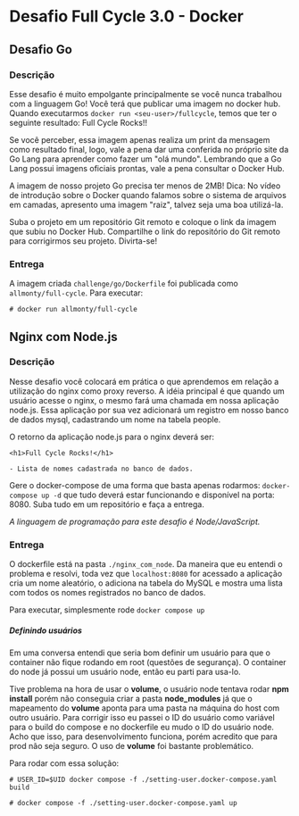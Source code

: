 # Desafio Full Cycle 3.0 - Docker

## Desafio Go

### Descrição

Esse desafio é muito empolgante principalmente se você nunca trabalhou com a linguagem Go!
Você terá que publicar uma imagem no docker hub.
Quando executarmos `docker run <seu-user>/fullcycle`, temos que ter o seguinte resultado: Full Cycle Rocks!!

Se você perceber, essa imagem apenas realiza um print da mensagem como resultado final, logo, vale a pena dar uma conferida no próprio site da Go Lang para aprender como fazer um "olá mundo". Lembrando que a Go Lang possui imagens oficiais prontas, vale a pena consultar o Docker Hub.

A imagem de nosso projeto Go precisa ter menos de 2MB!
Dica: No vídeo de introdução sobre o Docker quando falamos sobre o sistema de arquivos em camadas, apresento uma imagem "raiz", talvez seja uma boa utilizá-la.

Suba o projeto em um repositório Git remoto e coloque o link da imagem que subiu no Docker Hub. Compartilhe o link do repositório do Git remoto para corrigirmos seu projeto. Divirta-se!

### Entrega

A imagem criada `challenge/go/Dockerfile` foi publicada como `allmonty/full-cycle`.
Para executar:

    # docker run allmonty/full-cycle

## Nginx com Node.js

### Descrição

Nesse desafio você colocará em prática o que aprendemos em relação a utilização do nginx como proxy reverso. A idéia principal é que quando um usuário acesse o nginx, o mesmo fará uma chamada em nossa aplicação node.js. Essa aplicação por sua vez adicionará um registro em nosso banco de dados mysql, cadastrando um nome na tabela people.

O retorno da aplicação node.js para o nginx deverá ser:

```
<h1>Full Cycle Rocks!</h1>

- Lista de nomes cadastrada no banco de dados.
```

Gere o docker-compose de uma forma que basta apenas rodarmos: `docker-compose up -d` que tudo deverá estar funcionando e disponível na porta: 8080.
Suba tudo em um repositório e faça a entrega.

*A linguagem de programação para este desafio é Node/JavaScript.*

### Entrega

O dockerfile está na pasta `./nginx_com_node`.
Da maneira que eu entendi o problema e resolvi, toda vez que `localhost:8080` for acessado a aplicação cria um nome aleatório, o adiciona na tabela do MySQL e mostra uma lista com todos os nomes registrados no banco de dados.

Para executar, simplesmente rode `docker compose up`

##### Definindo usuários

Em uma conversa entendi que seria bom definir um usuário para que o container não fique rodando em root (questões de segurança). O container do node já possui um usuário node, então eu parti para usa-lo.

Tive problema na hora de usar o **volume**, o usuário node tentava rodar **npm install** porém não conseguia criar a pasta **node_modules** já que o mapeamento do **volume** aponta para uma pasta na máquina do host com outro usuário. Para corrigir isso eu passei o ID do usuário como variável para o build do compose e no dockerfile eu mudo o ID do usuário node. Acho que isso, para desenvolvimento funciona, porém acredito que para prod não seja seguro. O uso de **volume** foi bastante problemático.

Para rodar com essa solução:

    # USER_ID=$UID docker compose -f ./setting-user.docker-compose.yaml build

    # docker compose -f ./setting-user.docker-compose.yaml up